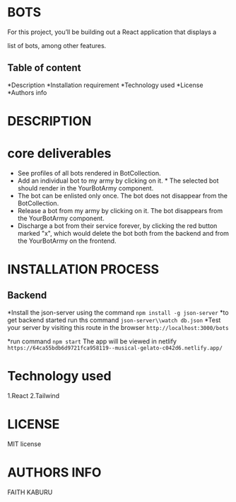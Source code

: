 # BOTS
For this project, you’ll be building out a React application that displays a

list of bots, among other features.
## Table of content
*Description
*Installation requirement
*Technology used
*License
*Authors info

# DESCRIPTION
# core deliverables
 * See profiles of all bots rendered in BotCollection.
 * Add an individual bot to my army by clicking on it.  * The selected bot should render in the YourBotArmy component.
 * The bot can be enlisted only once. The bot does    not disappear from the BotCollection.
* Release a bot from my army by clicking on it. The bot disappears from the YourBotArmy component.
 * Discharge a bot from their service forever, by clicking the red button marked "x", which would delete the bot both from the backend and from the YourBotArmy on the frontend.

# INSTALLATION PROCESS

## Backend
*Install the json-server using the command `npm install -g json-server`
*to get backend started run ths command `json-server\\watch db.json`
*Test your server by visiting this route in the browser `http://localhost:3000/bots`

*run command `npm start`
The app will be viewed in netlify `https://64ca55bdb6d9721fca958119--musical-gelato-c042d6.netlify.app/`
# Technology used
1.React
2.Tailwind
 # LICENSE
 MIT license
 # AUTHORS INFO
 FAITH KABURU